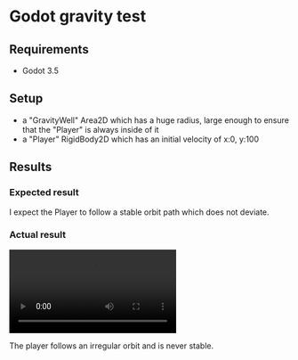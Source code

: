 # Godot gravity test

## Requirements

- Godot 3.5

## Setup

- a "GravityWell" Area2D which has a huge radius, large enough to ensure that the "Player" is always inside of it
- a "Player" RigidBody2D which has an initial velocity of x:0, y:100

## Results

### Expected result

I expect the Player to follow a stable orbit path which does not deviate.

### Actual result

![Godot gravity test video](/godot-gravitytest.webm)

The player follows an irregular orbit and is never stable.
